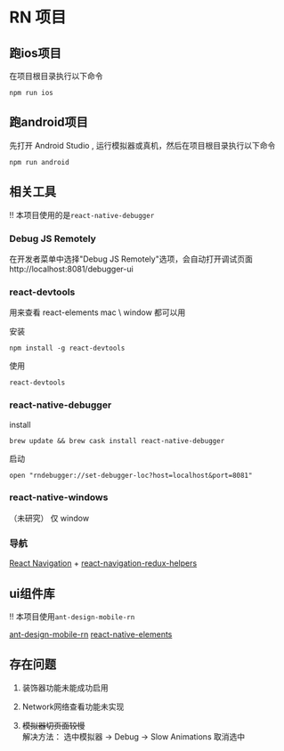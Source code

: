 
# RN 项目

## 跑ios项目

在项目根目录执行以下命令
```
npm run ios
```

## 跑android项目

先打开 Android Studio , 运行模拟器或真机，然后在项目根目录执行以下命令
```
npm run android
```


## 相关工具

!! 本项目使用的是`react-native-debugger`

### Debug JS Remotely

在开发者菜单中选择"Debug JS Remotely"选项，会自动打开调试页面 http://localhost:8081/debugger-ui

### react-devtools

用来查看 react-elements
mac \ window 都可以用

安装
```
npm install -g react-devtools
```

使用
```
react-devtools
```

### react-native-debugger

install 
```
brew update && brew cask install react-native-debugger
```

启动
```
open "rndebugger://set-debugger-loc?host=localhost&port=8081"
```


### react-native-windows
（未研究）
仅 window


### 导航

[React Navigation](https://reactnavigation.org/docs/zh-Hans/getting-started.html)
+
[react-navigation-redux-helpers](https://github.com/react-navigation/react-navigation-redux-helpers)


## ui组件库

!! 本项目使用`ant-design-mobile-rn`

[ant-design-mobile-rn](https://github.com/ant-design/ant-design-mobile-rn)
[react-native-elements](https://github.com/react-native-training/react-native-elements)


## 存在问题

1. 装饰器功能未能成功启用

2. Network网络查看功能未实现

3. ~~模拟器切页面较慢~~  
解决方法：
选中模拟器 -> Debug -> Slow Animations 取消选中


